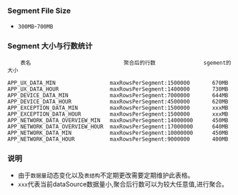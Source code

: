 ### Segment File Size
 - `300MB`-`700MB`
### Segment 大小与行数统计
````
    表名                             聚合后的行数               sgement的大小 
    
APP_UX_DATA_MIN		            maxRowsPerSegment:1500000	    670MB
APP_UX_DATA_HOUR                maxRowsPerSegment:1400000       730MB
APP_DEVICE_DATA_MIN             maxRowsPerSegment:7000000       644MB
APP_DEVICE_DATA_HOUR            maxRowsPerSegment:4500000       620MB
APP_EXCEPTION_DATA_MIN          maxRowsPerSegment:1500000       xxxMB
APP_EXCEPTION_DATA_HOUR         maxRowsPerSegment:1500000       xxxMB
APP_NETWORK_DATA_OVERVIEW_MIN   maxRowsPerSegment:14000000      450MB
APP_NETWORK_DATA_OVERVIEW_HOUR  maxRowsPerSegment:17000000      640MB
APP_NETWORK_DATA_MIN            maxRowsPerSegment:10000000      450MB
APP_NETWORK_DATA_HOUR           maxRowsPerSegment:9000000       400MB
````
### 说明   
 -  由于`数据量`动态变化以及`表结构`不定期更改需要定期维护此表格。
 - `xxx`代表当前dataSource数据量小,聚合后行数可以为较大任意值,进行聚合。

